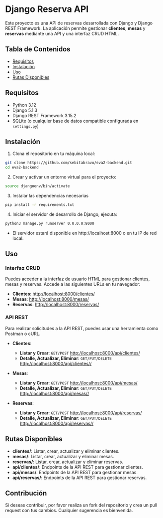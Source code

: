 # Django Reserva API

Este proyecto es una API de reservas desarrollada con Django y Django REST Framework. La aplicación permite gestionar **clientes**, **mesas** y **reservas** mediante una API y una interfaz CRUD HTML.

## Tabla de Contenidos

- [Requisitos](#requisitos)
- [Instalación](#instalación)
- [Uso](#uso)
- [Rutas Disponibles](#rutas-disponibles)

## Requisitos

- Python 3.12
- Django 5.1.3
- Django REST Framework 3.15.2
- SQLite (o cualquier base de datos compatible configurada en `settings.py`)

## Instalación

1. Clona el repositorio en tu máquina local:
```bash
git clone https://github.com/sebitabravo/eva2-backend.git
cd eva2-backend
```
2. Crear y activar un entorno virtual para el proyecto:
```bash
source djangoenv/bin/activate
```

3. Instalar las dependencias necesarias
```bash
pip install -r requirements.txt
```

4. Iniciar el servidor de desarrollo de Django, ejecuta:
```bash
python3 manage.py runserver 0.0.0.0:8000
```
- El servidor estará disponible en http://localhost:8000 o en tu IP de red local.

## Uso
### Interfaz CRUD
Puedes acceder a la interfaz de usuario HTML para gestionar clientes, mesas y reservas. Accede a las siguientes URLs en tu navegador:
- **Clientes**: [http://localhost:8000/clientes/](http://localhost:8000/clientes/)
- **Mesas**: [http://localhost:8000/mesas/](http://localhost:8000/mesas/)
- **Reservas**: [http://localhost:8000/reservas/](http://localhost:8000/reservas/)


### API REST
Para realizar solicitudes a la API REST, puedes usar una herramienta como Postman o cURL.
- **Clientes**:
  - **Listar y Crear**: `GET/POST` [http://localhost:8000/api/clientes/](http://localhost:8000/api/clientes/)
  - **Detalle, Actualizar, Eliminar**: `GET/PUT/DELETE` [http://localhost:8000/api/clientes/<id>/](http://localhost:8000/api/clientes/<id>/)

- **Mesas**:
  - **Listar y Crear**: `GET/POST` [http://localhost:8000/api/mesas/](http://localhost:8000/api/mesas/)
  - **Detalle, Actualizar, Eliminar**: `GET/PUT/DELETE` [http://localhost:8000/api/mesas/<id>/](http://localhost:8000/api/mesas/<id>/)

- **Reservas**:
  - **Listar y Crear**: `GET/POST` [http://localhost:8000/api/reservas/](http://localhost:8000/api/reservas/)
  - **Detalle, Actualizar, Eliminar**: `GET/PUT/DELETE` [http://localhost:8000/api/reservas/<id>/](http://localhost:8000/api/reservas/<id>/)

## Rutas Disponibles
- **clientes/**: Listar, crear, actualizar y eliminar clientes.
- **mesas/**: Listar, crear, actualizar y eliminar mesas.
- **reservas/**: Listar, crear, actualizar y eliminar reservas.
- **api/clientes/**: Endpoints de la API REST para gestionar clientes.
- **api/mesas/**: Endpoints de la API REST para gestionar mesas.
- **api/reservas/**: Endpoints de la API REST para gestionar reservas.

## Contribución
Si deseas contribuir, por favor realiza un fork del repositorio y crea un pull request con tus cambios. Cualquier sugerencia es bienvenida.
